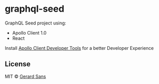 # graphql-seed

GraphQL Seed project using:
 - Apollo Client 1.0
 - React

 Install [Apollo Client Developer Tools](https://chrome.google.com/webstore/detail/apollo-client-developer-t/jdkknkkbebbapilgoeccciglkfbmbnfm) for a better Developer Experience

## License
MIT © [Gerard Sans](https://github.com/gsans)